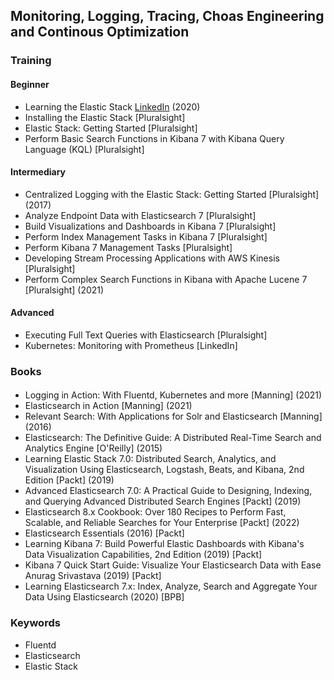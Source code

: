 ## Monitoring, Logging, Tracing, Choas Engineering and Continous Optimization

### Training
#### Beginner 
* Learning the Elastic Stack [LinkedIn](https://www.linkedin.com/learning/learning-the-elastic-stack-2?u=132179937) (2020)
* Installing the Elastic Stack [Pluralsight]
* Elastic Stack: Getting Started [Pluralsight]
* Perform Basic Search Functions in Kibana 7 with Kibana Query Language (KQL) [Pluralsight]

#### Intermediary
* Centralized Logging with the Elastic Stack: Getting Started [Pluralsight] (2017)
* Analyze Endpoint Data with Elasticsearch 7 [Pluralsight]
* Build Visualizations and Dashboards in Kibana 7 [Pluralsight]
* Perform Index Management Tasks in Kibana 7 [Pluralsight]
* Perform Kibana 7 Management Tasks [Pluralsight]
* Developing Stream Processing Applications with AWS Kinesis [Pluralsight]
* Perform Complex Search Functions in Kibana with Apache Lucene 7 [Pluralsight] (2021)

#### Advanced
* Executing Full Text Queries with Elasticsearch [Pluralsight] 
* Kubernetes: Monitoring with Prometheus [LinkedIn] 

### Books 
#### 
* Logging in Action: With Fluentd, Kubernetes and more [Manning] (2021)
* Elasticsearch in Action [Manning] (2021)
* Relevant Search: With Applications for Solr and Elasticsearch [Manning] (2016)
* Elasticsearch: The Definitive Guide: A Distributed Real-Time Search and Analytics Engine [O'Reilly] (2015)
* Learning Elastic Stack 7.0: Distributed Search, Analytics, and Visualization Using Elasticsearch, Logstash, Beats, and Kibana, 2nd Edition [Packt] (2019)
* Advanced Elasticsearch 7.0: A Practical Guide to Designing, Indexing, and Querying Advanced Distributed Search Engines [Packt] (2019)
* Elasticsearch 8.x Cookbook: Over 180 Recipes to Perform Fast, Scalable, and Reliable Searches for Your Enterprise [Packt] (2022) 
* Elasticsearch Essentials (2016) [Packt]
* Learning Kibana 7: Build Powerful Elastic Dashboards with Kibana's Data Visualization Capabilities, 2nd Edition (2019) [Packt]
* Kibana 7 Quick Start Guide: Visualize Your Elasticsearch Data with Ease Anurag Srivastava (2019) [Packt]
* Learning Elasticsearch 7.x: Index, Analyze, Search and Aggregate Your Data Using Elasticsearch (2020) [BPB]

### Keywords
* Fluentd
* Elasticsearch 
* Elastic Stack
